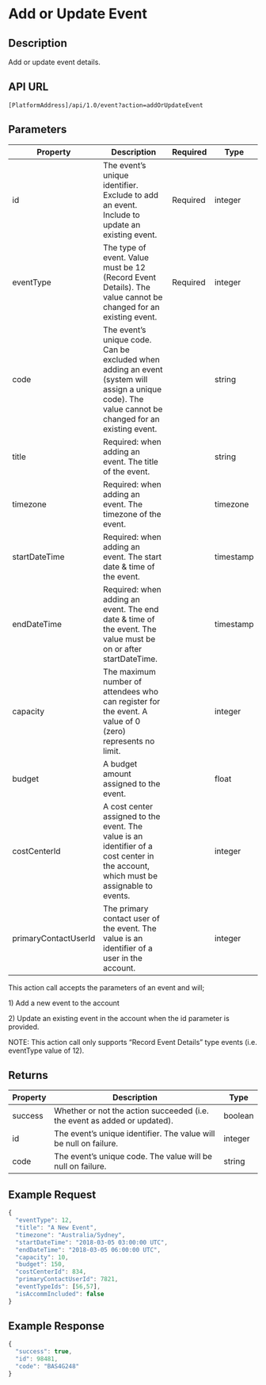 # Add or Update Event

## Description

Add or update event details.

## API URL

`[PlatformAddress]/api/1.0/event?action=addOrUpdateEvent`

## Parameters

| Property | Description | Required | Type |
| --- | --- | --- | --- |
| id | The event’s unique identifier. Exclude to add an event. Include to update an existing event. | Required | integer |
| eventType | The type of event. Value must be 12 \(Record Event Details\). The value cannot be changed for an existing event. | Required | integer |
| code | The event’s unique code. Can be excluded when adding an event \(system will assign a unique code\). The value cannot be changed for an existing event. |  | string |
| title | Required: when adding an event. The title of the event. |  | string |
| timezone | Required: when adding an event. The timezone of the event. |  | timezone |
| startDateTime | Required: when adding an event. The start date & time of the event. |  | timestamp |
| endDateTime | Required: when adding an event. The end date & time of the event. The value must be on or after startDateTime. |  | timestamp |
| capacity | The maximum number of attendees who can register for the event. A value of 0 \(zero\) represents no limit. |  | integer |
| budget | A budget amount assigned to the event. |  | float |
| costCenterId | A cost center assigned to the event. The value is an identifier of a cost center in the account, which must be assignable to events. |  | integer |
| primaryContactUserId | The primary contact user of the event. The value is an identifier of a user in the account. |  | integer |

This action call accepts the parameters of an event and will;

1\) Add a new event to the account

2\) Update an existing event in the account when the id parameter is provided.

NOTE: This action call only supports “Record Event Details” type events \(i.e. eventType value of 12\).

## Returns

| Property | Description | Type |
| --- | --- | --- |
| success | Whether or not the action succeeded \(i.e. the event as added or updated\). | boolean |
| id | The event’s unique identifier. The value will be null on failure. | integer |
| code | The event’s unique code. The value will be null on failure. | string |

## Example Request

```javascript
{
  "eventType": 12,
  "title": "A New Event",
  "timezone": "Australia/Sydney",
  "startDateTime": "2018-03-05 03:00:00 UTC",
  "endDateTime": "2018-03-05 06:00:00 UTC",
  "capacity": 10,
  "budget": 150,
  "costCenterId": 834,
  "primaryContactUserId": 7821,
  "eventTypeIds": [56,57],
  "isAccommIncluded": false
}
```

## Example Response

```javascript
{
  "success": true,
  "id": 98481,
  "code": "BAS4G248"
}
```

